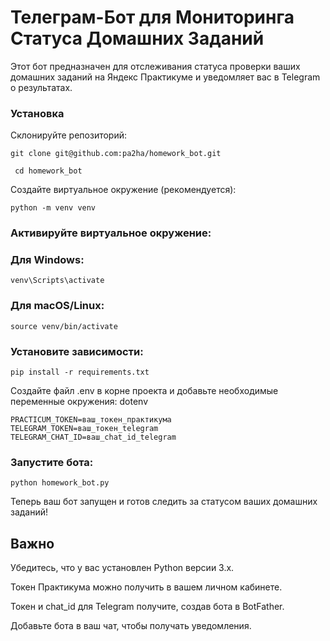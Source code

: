 # Телеграм-Бот для Мониторинга Статуса Домашних Заданий
Этот бот предназначен для отслеживания статуса проверки ваших домашних заданий на Яндекс Практикуме и уведомляет вас в Telegram о результатах.

### Установка
Склонируйте репозиторий:
```
git clone git@github.com:pa2ha/homework_bot.git
```
```
 cd homework_bot
```
Создайте виртуальное окружение (рекомендуется):
 ```
 python -m venv venv
```

### Активируйте виртуальное окружение:

### Для Windows:
```
venv\Scripts\activate
```

### Для macOS/Linux:
```
source venv/bin/activate
```
### Установите зависимости:
```
pip install -r requirements.txt
```
Создайте файл .env в корне проекта и добавьте необходимые переменные окружения:
dotenv
```
PRACTICUM_TOKEN=ваш_токен_практикума
TELEGRAM_TOKEN=ваш_токен_telegram
TELEGRAM_CHAT_ID=ваш_chat_id_telegram
```
### Запустите бота:
```
python homework_bot.py
```
Теперь ваш бот запущен и готов следить за статусом ваших домашних заданий!

## Важно
Убедитесь, что у вас установлен Python версии 3.x.

Токен Практикума можно получить в вашем личном кабинете.

Токен и chat_id для Telegram получите, создав бота в BotFather.

Добавьте бота в ваш чат, чтобы получать уведомления.
